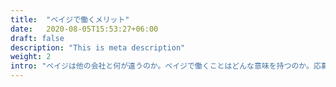 ```yaml
---
title:  "ベイジで働くメリット"
date:   2020-08-05T15:53:27+06:00
draft: false
description: "This is meta description"
weight: 2
intro: "ベイジは他の会社と何が違うのか。ベイジで働くことはどんな意味を持つのか。応募者の方々が真っ先に感じる疑問に、お答えさせていただきます。"
---
```

